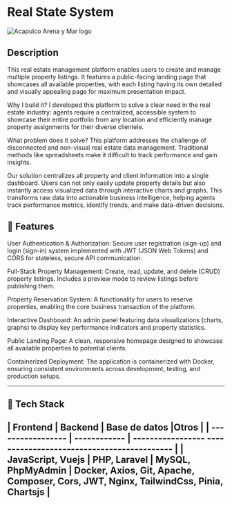 # Real State System

![Acapulco Arena y Mar logo](https://acapulcoarenamar.com/assets/logo_acapulco_arenamar-BMVz7_Y_.png)

## Description
This real estate management platform enables users to create and manage multiple property listings. It features a public-facing landing page that showcases all available properties, with each listing having its own detailed and visually appealing page for maximum presentation impact.

Why I build it?
I developed this platform to solve a clear need in the real estate industry: agents require a centralized, accessible system to showcase their entire portfolio from any location and efficiently manage property assignments for their diverse clientele.

What problem does it solve?
This platform addresses the challenge of disconnected and non-visual real estate data management. Traditional methods like spreadsheets make it difficult to track performance and gain insights.

Our solution centralizes all property and client information into a single dashboard. Users can not only easily update property details but also instantly access visualized data through interactive charts and graphs. This transforms raw data into actionable business intelligence, helping agents track performance metrics, identify trends, and make data-driven decisions.

## 🚀 Features

User Authentication & Authorization: Secure user registration (sign-up) and login (sign-in) system implemented with JWT (JSON Web Tokens) and CORS for stateless, secure API communication.

Full-Stack Property Management: Create, read, update, and delete (CRUD) property listings. Includes a preview mode to review listings before publishing them.

Property Reservation System: A functionality for users to reserve properties, enabling the core business transaction of the platform.

Interactive Dashboard: An admin panel featuring data visualizations (charts, graphs) to display key performance indicators and property statistics.

Public Landing Page: A clean, responsive homepage designed to showcase all available properties to potential clients.

Containerized Deployment: The application is containerized with Docker, ensuring consistent environments across development, testing, and production setups.

---

## 🧰 Tech Stack

| Frontend          | Backend      | Base de datos     |Otros                                      |
| ----------------- | ------------ | ----------------- ------------------------------------------- |
| JavaScript, Vuejs | PHP, Laravel | MySQL, PhpMyAdmin | Docker, Axios, Git, Apache, Composer, Cors, JWT, Nginx, TailwindCss, Pinia, Chartsjs |
---

